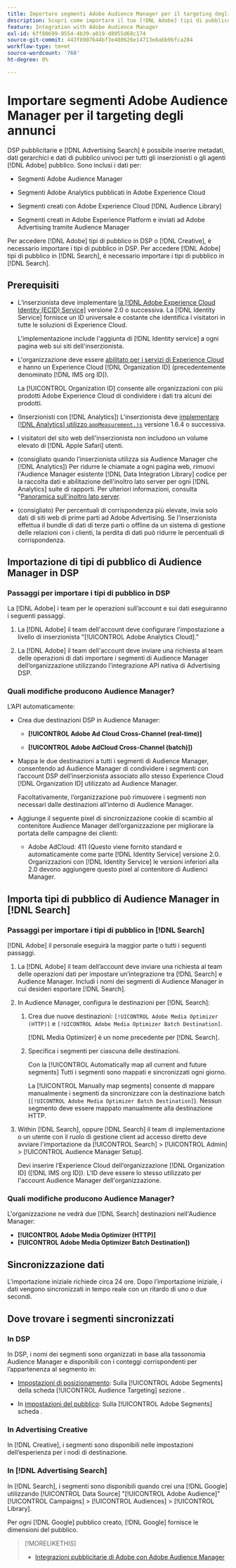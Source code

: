 ```yaml
---
title: Importare segmenti Adobe Audience Manager per il targeting degli annunci
description: Scopri come importare il tuo [!DNL Adobe] tipi di pubblico in Advertising DSP e Search utilizzando Adobe Audience Manager
feature: Integration with Adobe Audience Manager
exl-id: 6ff80699-9554-4b39-a019-d8055d68c174
source-git-commit: 443f8907644bf3e480626e14713e8abb9bfca284
workflow-type: tm+mt
source-wordcount: '760'
ht-degree: 0%

---
```


# Importare segmenti Adobe Audience Manager per il targeting degli annunci

DSP pubblicitarie e [!DNL Advertising Search] è possibile inserire metadati, dati gerarchici e dati di pubblico univoci per tutti gli inserzionisti o gli agenti [!DNL Adobe] pubblico<!-- segments or audiences? Standardize terms per AAM's docs -->. Sono inclusi i dati per:

* Segmenti Adobe Audience Manager

* Segmenti Adobe Analytics pubblicati in Adobe Experience Cloud

* Segmenti creati con Adobe Experience Cloud [!DNL Audience Library]

* Segmenti creati in Adobe Experience Platform e inviati ad Adobe Advertising tramite Audience Manager

Per accedere [!DNL Adobe] tipi di pubblico in DSP o [!DNL Creative], è necessario importare i tipi di pubblico in DSP. Per accedere [!DNL Adobe] tipi di pubblico in [!DNL Search], è necessario importare i tipi di pubblico in [!DNL Search].

## Prerequisiti

* L’inserzionista deve implementare [la [!DNL Adobe Experience Cloud Identity (ECID) Service]](https://experienceleague.adobe.com/docs/id-service/using/intro/overview.html) versione 2.0 o successiva. La [!DNL Identity Service] fornisce un ID universale e costante che identifica i visitatori in tutte le soluzioni di Experience Cloud.

   L&#39;implementazione include l&#39;aggiunta di [!DNL Identity service] a ogni pagina web sui siti dell&#39;inserzionista.

* L&#39;organizzazione deve essere [abilitato per i servizi di Experience Cloud](https://experienceleague.adobe.com/docs/core-services/interface/services/core-services.html) e hanno un Experience Cloud [!DNL Organization ID] (precedentemente denominato [!DNL IMS org ID]).

   La [!UICONTROL Organization ID] consente alle organizzazioni con più prodotti Adobe Experience Cloud di condividere i dati tra alcuni dei prodotti.

* (Inserzionisti con [!DNL Analytics]) L&#39;inserzionista deve [implementare [!DNL Analytics] utilizzo `appMeasurement.js`](https://experienceleague.adobe.com/docs/analytics/implementation/js/overview.html) versione 1.6.4 o successiva.

* I visitatori del sito web dell&#39;inserzionista non includono un volume elevato di [!DNL Apple Safari] utenti.

* (consigliato quando l’inserzionista utilizza sia Audience Manager che [!DNL Analytics]) Per ridurre le chiamate a ogni pagina web, rimuovi l&#39;Audience Manager esistente [!DNL Data Integration Library] codice per la raccolta dati e abilitazione dell&#39;inoltro lato server per ogni [!DNL Analytics] suite di rapporti. Per ulteriori informazioni, consulta &quot;[Panoramica sull&#39;inoltro lato server](https://experienceleague.adobe.com/docs/analytics/admin/admin-tools/server-side-forwarding/ssf.html).

* (consigliato) Per percentuali di corrispondenza più elevate, invia solo dati di siti web di prime parti ad Adobe Advertising. Se l’inserzionista effettua il bundle di dati di terze parti o offline da un sistema di gestione delle relazioni con i clienti, la perdita di dati può ridurre le percentuali di corrispondenza.

## Importazione di tipi di pubblico di Audience Manager in DSP

### Passaggi per importare i tipi di pubblico in DSP

La [!DNL Adobe] i team per le operazioni sull’account e sui dati eseguiranno i seguenti passaggi.

1. La [!DNL Adobe] il team dell&#39;account deve configurare l&#39;impostazione a livello di inserzionista &quot;[!UICONTROL Adobe Analytics Cloud].&quot;

1. La [!DNL Adobe] il team dell&#39;account deve inviare una richiesta<!-- Submit a request as a JIRA task? --> al team delle operazioni di dati<!-- implementation team? --> importare i segmenti di Audience Manager dell’organizzazione utilizzando l’integrazione API nativa di Advertising DSP.

### Quali modifiche producono Audience Manager?

L’API automaticamente:

* Crea due destinazioni DSP in Audience Manager:

   * **[!UICONTROL Adobe Ad Cloud Cross-Channel (real-time)]**

   * **[!UICONTROL Adobe AdCloud Cross-Channel (batch)])**

* Mappa le due destinazioni a tutti i segmenti di Audience Manager, consentendo ad Audience Manager di condividere i segmenti con l’account DSP dell’inserzionista associato allo stesso Experience Cloud [!DNL Organization ID] utilizzato ad Audience Manager. <!-- Verify -->

   Facoltativamente, l’organizzazione può rimuovere i segmenti non necessari dalle destinazioni all’interno di Audience Manager.

* Aggiunge il seguente pixel di sincronizzazione cookie di scambio al contenitore Audience Manager dell’organizzazione per migliorare la portata delle campagne dei clienti:

   * Adobe AdCloud: 411 (Questo viene fornito standard e automaticamente come parte [!DNL Identity Service] versione 2.0. Organizzazioni con [!DNL Identity Service] le versioni inferiori alla 2.0 devono aggiungere questo pixel al contenitore di Audienci Manager.

## Importa tipi di pubblico di Audience Manager in [!DNL Search]

### Passaggi per importare i tipi di pubblico in [!DNL Search]

[!DNL Adobe] il personale eseguirà la maggior parte o tutti i seguenti passaggi.

1. La [!DNL Adobe] il team dell’account deve inviare una richiesta al team delle operazioni dati per impostare un’integrazione tra [!DNL Search] e Audience Manager. Includi i nomi dei segmenti di Audience Manager in cui desideri esportare [!DNL Search].

1. In Audience Manager, configura le destinazioni per [!DNL Search]:

   1. Crea due nuove destinazioni: `[!UICONTROL Adobe Media Optimizer (HTTP)]` e `[!UICONTROL Adobe Media Optimizer Batch Destination]`.

      [!DNL Media Optimizer] è un nome precedente per [!DNL Search].

   1. Specifica i segmenti per ciascuna delle destinazioni.

      Con la [!UICONTROL Automatically map all current and future segments] Tutti i segmenti sono mappati e sincronizzati ogni giorno.

      La [!UICONTROL Manually map segments] consente di mappare manualmente i segmenti da sincronizzare con la destinazione batch (`[!UICONTROL Adobe Media Optimizer Batch Destination]`). Nessun segmento deve essere mappato manualmente alla destinazione HTTP.

1. Within [!DNL Search], oppure [!DNL Search] il team di implementazione o un utente con il ruolo di gestione client ad accesso diretto deve avviare l&#39;importazione da [!UICONTROL Search] > [!UICONTROL Admin] > [!UICONTROL Audience Manager Setup].

   Devi inserire l’Experience Cloud dell’organizzazione [!DNL Organization ID] ([!DNL IMS org ID]). L&#39;ID deve essere lo stesso utilizzato per l&#39;account Audience Manager dell&#39;organizzazione.

### Quali modifiche producono Audience Manager?

L&#39;organizzazione ne vedrà due [!DNL Search] destinazioni nell&#39;Audience Manager:

* **[!UICONTROL Adobe Media Optimizer (HTTP)]**
* **[!UICONTROL Adobe Media Optimizer Batch Destination])**

## Sincronizzazione dati

L&#39;importazione iniziale richiede circa 24 ore. Dopo l’importazione iniziale, i dati vengono sincronizzati in tempo reale con un ritardo di uno o due secondi.

<!--
### How DSP Syncs the Data

DSP syncs the data automatically using the [!DNL Adobe Experience Cloud Identity (ECID) Service]. During synchronization, the [!DNL ECID Service] calls Adobe Advertising at [!DNL cm.eversttech.net]. Because Adobe Advertising is a trusted domain, ID syncs take place from parent pages rather than within the destination publishing iframes, as they do with most third-party activation partners. Audience Manager identifies unique users by device IDs, using the [Audience Manager [!DNL Unique User ID (AAM UUID)]](https://experienceleague.adobe.com/docs/audience-manager/user-guide/reference/ids-in-aam.html#global-device-ids), also called the [!DNL Device ID].

![Synchronization of [!DNL Adobe] audiences in DSP](/help/integrations/assets/audience-manager-sync.png)

### How Search Syncs the Data
-->

<!-- 
Segment membership data is sent only after one of the following events occurs:

* (Advertisers with DSP):

  * The segment is targeted in an Adobe Advertising display ad.

  * The segment is added to the [!DNL Adobe AdCloud Cross-Channel] batch and real-time destinations within the Audience Manager user interface.

* (Advertisers with [!DNL Search]):

  * The segment is targeted in an Adobe Advertising search ad.

  * The segment is added to the [!DNL Adobe Media Optimizer] batch and HTTP destinations within the Audience Manager user interface.
 -->
<!-- Is membership data/whatever available in Creative? If so, does it show the same as DSP? -->

## Dove trovare i segmenti sincronizzati

### In DSP

In DSP, i nomi dei segmenti sono organizzati in base alla tassonomia Audience Manager e disponibili con i conteggi corrispondenti per l’appartenenza al segmento in:

* [Impostazioni di posizionamento](/help/dsp/campaign-management/placements/placement-settings.md#audience-targeting): Sulla [!UICONTROL Adobe Segments] della scheda [!UICONTROL Audience Targeting] sezione .

* In [impostazioni del pubblico](/help/dsp/audiences/audience-settings.md): Sulla [!UICONTROL Adobe Segments] scheda .

### In Advertising Creative

In [!DNL Creative], i segmenti sono disponibili nelle impostazioni dell’esperienza per i nodi di destinazione.

### In [!DNL Advertising Search]

In [!DNL Search], i segmenti sono disponibili quando crei una [!DNL Google] utilizzando [!UICONTROL Data Source] &quot;[!UICONTROL Adobe Audience]&quot; [!UICONTROL Campaigns] > [!UICONTROL Audiences] > [!UICONTROL Library].

Per ogni [!DNL Google] pubblico creato, [!DNL Google] fornisce le dimensioni del pubblico.

>[!MORELIKETHIS]
>
>* [Integrazioni pubblicitarie di Adobe con Adobe Audience Manager](/help/integrations/audience-manager/overview.md)

